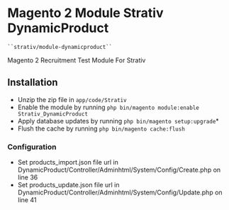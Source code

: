 # Magento 2 Module Strativ DynamicProduct

    ``strativ/module-dynamicproduct``


Magento 2 Recruitment Test Module For Strativ

## Installation

 - Unzip the zip file in `app/code/Strativ`
 - Enable the module by running `php bin/magento module:enable Strativ_DynamicProduct`
 - Apply database updates by running `php bin/magento setup:upgrade`\*
 - Flush the cache by running `php bin/magento cache:flush`

### Configuration

 - Set products_import.json file url in DynamicProduct/Controller/Adminhtml/System/Config/Create.php on line 36
 - Set products_update.json file url in DynamicProduct/Controller/Adminhtml/System/Config/Update.php on line 41






